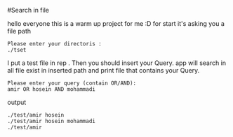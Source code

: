 #Search in file 

hello everyone
this is a warm up project for me :D
for start it's asking you a file path
    
    Please enter your directoris :
    ./tset
I put a test file in rep . Then you should insert your Query.
app will search in all file exist in inserted path and print file that contains your Query.

    Please enter your query (contain OR/AND): 
    amir OR hosein AND mohammadi
output
    
    ./test/amir hosein
    ./test/amir hosein mohammadi
    ./test/amir